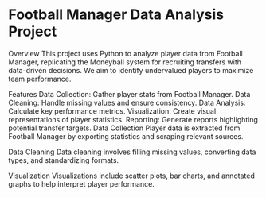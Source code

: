 # Football Manager Data Analysis Project
Overview
This project uses Python to analyze player data from Football Manager, replicating the Moneyball system for recruiting transfers with data-driven decisions. We aim to identify undervalued players to maximize team performance.

Features
Data Collection: Gather player stats from Football Manager.
Data Cleaning: Handle missing values and ensure consistency.
Data Analysis: Calculate key performance metrics.
Visualization: Create visual representations of player statistics.
Reporting: Generate reports highlighting potential transfer targets.
Data Collection
Player data is extracted from Football Manager by exporting statistics and scraping relevant sources.

Data Cleaning
Data cleaning involves filling missing values, converting data types, and standardizing formats.

Visualization
Visualizations include scatter plots, bar charts, and annotated graphs to help interpret player performance.
